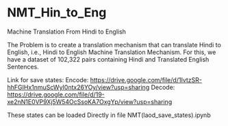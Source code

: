 # NMT_Hin_to_Eng
Machine Translation From Hindi to English

The Problem is to create a translation mechanism that can translate Hindi to English, i.e., Hindi
to English Machine Translation Mechanism. For this, we have a dataset of 102,322 pairs containing
Hindi and Translated English Sentences.


Link for save states:
Encode: https://drive.google.com/file/d/1IvtzSR-hhFGIHx1nmuScWyI0ntx26YOy/view?usp=sharing
Decode: https://drive.google.com/file/d/19-xe2nN1E0VP9Xj5W54OcSsoKA7OxgYp/view?usp=sharing

These states can be loaded Directly in file NMT(laod_save_states).ipynb
